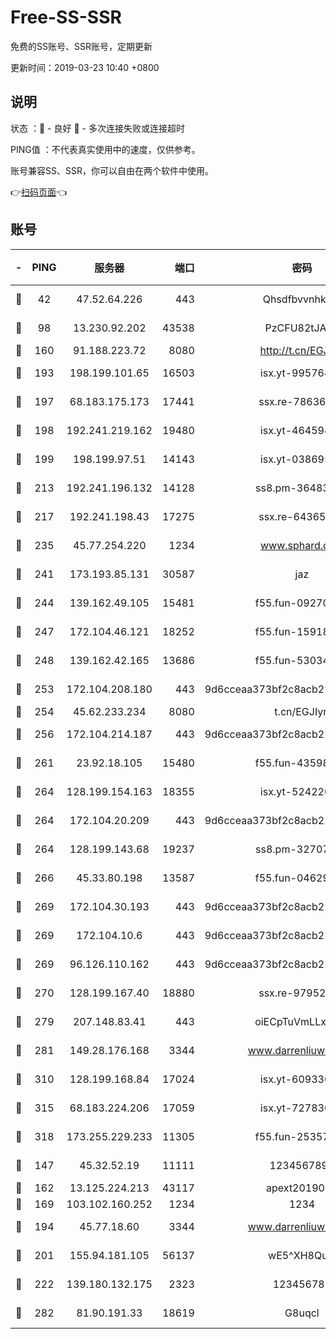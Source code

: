 # Free-SS-SSR

免费的SS账号、SSR账号，定期更新

更新时间：2019-03-23 10:40 +0800

## 说明

状态     ：🙂 - 良好 🙁 - 多次连接失败或连接超时

PING值   ：不代表真实使用中的速度，仅供参考。

账号兼容SS、SSR，你可以自由在两个软件中使用。

👉[扫码页面](https://liesauer.github.io/Free-SS-SSR/)👈

## 账号

|-|PING|服务器|端口|密码|加密方式|区域|
|:----:|:----:|:-----:|-----:|:----:|:----:|:----:|
|🙂|42|47.52.64.226|443|Qhsdfbvvnhkm1|aes-256-cfb|HK|
|🙂|98|13.230.92.202|43538|PzCFU82tJAdZ|aes-256-cfb|JP|
|🙂|160|91.188.223.72|8080|http://t.cn/EGJIyrl|rc4-md5|RU|
|🙂|193|198.199.101.65|16503|isx.yt-99576462|aes-256-cfb|US|
|🙂|197|68.183.175.173|17441|ssx.re-78636175|aes-256-cfb|US|
|🙂|198|192.241.219.162|19480|isx.yt-46459442|aes-256-cfb|US|
|🙂|199|198.199.97.51|14143|isx.yt-03869568|aes-256-cfb|US|
|🙂|213|192.241.196.132|14128|ss8.pm-36483349|aes-256-cfb|US|
|🙂|217|192.241.198.43|17275|ssx.re-64365080|aes-256-cfb|US|
|🙂|235|45.77.254.220|1234|www.sphard.com|aes-256-cfb|SG|
|🙂|241|173.193.85.131|30587|jaz|aes-256-cfb|US|
|🙂|244|139.162.49.105|15481|f55.fun-09270327|aes-256-cfb|SG|
|🙂|247|172.104.46.121|18252|f55.fun-15918908|aes-256-cfb|SG|
|🙂|248|139.162.42.165|13686|f55.fun-53034739|aes-256-cfb|SG|
|🙂|253|172.104.208.180|443|9d6cceaa373bf2c8acb22e60b6a58be6|aes-256-cfb|US|
|🙂|254|45.62.233.234|8080|t.cn/EGJIyrl|rc4-md5|CA|
|🙂|256|172.104.214.187|443|9d6cceaa373bf2c8acb22e60b6a58be6|aes-256-cfb|US|
|🙂|261|23.92.18.105|15480|f55.fun-43598783|aes-256-cfb|US|
|🙂|264|128.199.154.163|18355|isx.yt-52422048|aes-256-cfb|SG|
|🙂|264|172.104.20.209|443|9d6cceaa373bf2c8acb22e60b6a58be6|aes-256-cfb|US|
|🙂|264|128.199.143.68|19237|ss8.pm-32707172|aes-256-cfb|SG|
|🙂|266|45.33.80.198|13587|f55.fun-04629140|aes-256-cfb|US|
|🙂|269|172.104.30.193|443|9d6cceaa373bf2c8acb22e60b6a58be6|aes-256-cfb|US|
|🙂|269|172.104.10.6|443|9d6cceaa373bf2c8acb22e60b6a58be6|aes-256-cfb|US|
|🙂|269|96.126.110.162|443|9d6cceaa373bf2c8acb22e60b6a58be6|aes-256-cfb|US|
|🙂|270|128.199.167.40|18880|ssx.re-97952522|aes-256-cfb|SG|
|🙂|279|207.148.83.41|443|oiECpTuVmLLxk4Ts|aes-256-cfb|AU|
|🙂|281|149.28.176.168|3344|www.darrenliuwei.com|aes-256-cfb|AU|
|🙂|310|128.199.168.84|17024|isx.yt-60933075|aes-256-cfb|SG|
|🙂|315|68.183.224.206|17059|isx.yt-72783071|aes-256-cfb|SG|
|🙂|318|173.255.229.233|11305|f55.fun-25357616|aes-256-cfb|US|
|🙂|147|45.32.52.19|11111|1234567890|aes-256-cfb|JP|
|🙂|162|13.125.224.213|43117|apext2019005|chacha20|KR|
|🙂|169|103.102.160.252|1234|1234|rc4-md5|JP|
|🙂|194|45.77.18.60|3344|www.darrenliuwei.com|aes-256-cfb|JP|
|🙂|201|155.94.181.105|56137|wE5^XH8Quw|aes-256-cfb|US|
|🙂|222|139.180.132.175|2323|123456789|aes-256-cfb|SG|
|🙂|282|81.90.191.33|18619|G8uqcl|aes-256-cfb|US|
